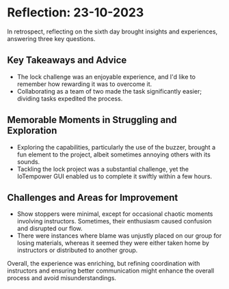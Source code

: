 # Reflection: 23-10-2023

In retrospect, reflecting on the sixth day brought insights and experiences, answering three key questions.

## Key Takeaways and Advice

- The lock challenge was an enjoyable experience, and I'd like to remember how rewarding it was to overcome it.
- Collaborating as a team of two made the task significantly easier; dividing tasks expedited the process.

## Memorable Moments in Struggling and Exploration

- Exploring the capabilities, particularly the use of the buzzer, brought a fun element to the project, albeit sometimes annoying others with its sounds.
- Tackling the lock project was a substantial challenge, yet the IoTempower GUI enabled us to complete it swiftly within a few hours.

## Challenges and Areas for Improvement

- Show stoppers were minimal, except for occasional chaotic moments involving instructors. Sometimes, their enthusiasm caused confusion and disrupted our flow.
- There were instances where blame was unjustly placed on our group for losing materials, whereas it seemed they were either taken home by instructors or distributed to another group.

Overall, the experience was enriching, but refining coordination with instructors and ensuring better communication might enhance the overall process and avoid misunderstandings.
